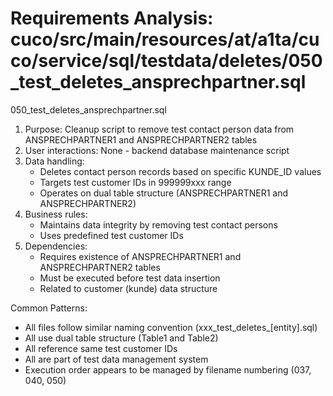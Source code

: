# Requirements Analysis: cuco/src/main/resources/at/a1ta/cuco/service/sql/testdata/deletes/050_test_deletes_ansprechpartner.sql

050_test_deletes_ansprechpartner.sql
1. Purpose: Cleanup script to remove test contact person data from ANSPRECHPARTNER1 and ANSPRECHPARTNER2 tables
2. User interactions: None - backend database maintenance script
3. Data handling:
   - Deletes contact person records based on specific KUNDE_ID values
   - Targets test customer IDs in 999999xxx range
   - Operates on dual table structure (ANSPRECHPARTNER1 and ANSPRECHPARTNER2)
4. Business rules:
   - Maintains data integrity by removing test contact persons
   - Uses predefined test customer IDs
5. Dependencies:
   - Requires existence of ANSPRECHPARTNER1 and ANSPRECHPARTNER2 tables
   - Must be executed before test data insertion
   - Related to customer (kunde) data structure

Common Patterns:
- All files follow similar naming convention (xxx_test_deletes_[entity].sql)
- All use dual table structure (Table1 and Table2)
- All reference same test customer IDs
- All are part of test data management system
- Execution order appears to be managed by filename numbering (037, 040, 050)